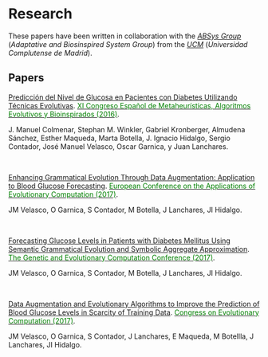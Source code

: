 
# Research
These papers have been written in collaboration with the [*ABSys Group*](http://bioinspired.dacya.ucm.es/doku.php?id=home) (*Adaptative and Biosinspired System Group*) from the [*UCM*](https://www.ucm.es/)  (*Universidad Complutense de Madrid*).


## Papers
[Predicción del Nivel de Glucosa en Pacientes con Diabetes Utilizando Técnicas Evolutivas](https://github.com/scontador/research/blob/master/papers/Predicci%C3%B3n%20del%20nivel%20de%20glucosa%20en%20sangre%20para%20pacientes%20con%20diabetes%20utilizando%20t%C3%A9cnicas%20evolutivas.pdf).
[<span style="color:green">XI Congreso Español de Metaheurísticas, Algoritmos Evolutivos y Bioinspirados (2016)</span>](http://www.congresocedi.es/es/maeb). 

J. Manuel Colmenar, Stephan M. Winkler, Gabriel Kronberger, Almudena Sánchez, Esther Maqueda, Marta Botella, J. Ignacio Hidalgo, Sergio Contador, José Manuel Velasco, Oscar Garnica, y Juan Lanchares.



<br/>

[Enhancing Grammatical Evolution Through Data Augmentation: Application to Blood Glucose Forecasting](https://link.springer.com/chapter/10.1007/978-3-319-55849-3_10).
[<span style="color:green">European Conference on the Applications of Evolutionary Computation (2017)</span>](http://www.evostar.org/2017/cfp_evoapps.php). 

JM Velasco, O Garnica, S Contador, M Botella, J Lanchares, JI Hidalgo.



<br/>

[Forecasting Glucose Levels in Patients with Diabetes Mellitus Using Semantic Grammatical Evolution and Symbolic Aggregate Approximation](https://www.researchgate.net/publication/318376740_Forecasting_glucose_levels_in_patients_with_diabetes_mellitus_using_semantic_grammatical_evolution_and_symbolic_aggregate_approximation).
[<span style="color:green">The Genetic and Evolutionary Computation Conference (2017)</span>](http://gecco-2017.sigevo.org/index.html/HomePage). 

JM Velasco, O Garnica, S Contador, M Botella, J Lanchares, JI Hidalgo.



<br/>

[Data Augmentation and Evolutionary Algorithms to Improve the Prediction of Blood Glucose Levels in Scarcity of Training Data](https://ieeexplore.ieee.org/document/7969570/).
[<span style="color:green">Congress on Evolutionary Computation (2017)</span>](https://www.iiia.csic.es/es/conference/ieee-congress-evolutionary-computation-2017). 

JM Velasco, O Garnica, S Contador, J Lanchares, E Maqueda, M Botellla, J Lanchares, JI Hidalgo.



